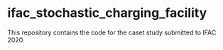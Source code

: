 # ifac_stochastic_charging_facility
This repository contains the code for the caset study submitted to IFAC 2020. 
